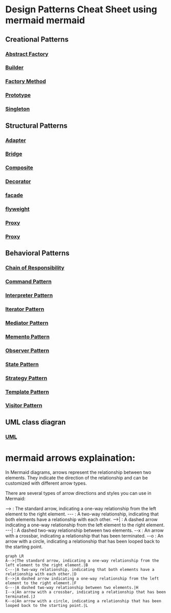 # Design Patterns Cheat Sheet using mermaid mermaid

## Creational Patterns

### [Abstract Factory](creational-patterns/abstract_factory.md)
### [Builder](creational-patterns/builder.md)
### [Factory Method](creational-patterns/factory_method.md)
### [Prototype](creational-patterns/prototype.md)
### [Singleton](creational-patterns/singleton.md)

## Structural Patterns

### [Adapter](structural-patterns/adapter.md)
### [Bridge](structural-patterns/bridge.md)
### [Composite](structural-patterns/composite.md)
### [Decorator](structural-patterns/decorator.md)
### [facade](structural-patterns/facade.md)
### [flyweight](structural-patterns/flyweight.md)
### [Proxy](structural-patterns/proxy.md)
### [Proxy](structural-patterns/proxy.md)

## Behavioral Patterns

### [Chain of Responsibility](behavioral_patterns/chain_of_responsibility.md)
### [Command Pattern](behavioral_patterns/command_pattern.md)
### [Interpreter Pattern](behavioral_patterns/interpreter_pattern.md)
### [Iterator Pattern](behavioral_patterns/iterator_pattern.md)
### [Mediator Pattern](behavioral_patterns/mediator_pattern.md)
### [Memento Pattern](behavioral_patterns/memento_pattern.md)
### [Observer Pattern](behavioral_patterns/observer_pattern.md)
### [State Pattern](behavioral_patterns/state_pattern.md)
### [Strategy Pattern](behavioral_patterns/strategy_pattern.md)
### [Template Pattern](behavioral_patterns/template_method_pattern.md)
### [Visitor Pattern](behavioral_patterns/visitor_pattern.md)

## UML class diagran

### [UML](uml-diagram/uml.md)

# mermaid arrows explaination:
In Mermaid diagrams, arrows represent the relationship between two elements. They indicate the direction of the relationship and can be customized with different arrow types.

There are several types of arrow directions and styles you can use in Mermaid:

--> : The standard arrow, indicating a one-way relationship from the left element to the right element.
--- : A two-way relationship, indicating that both elements have a relationship with each other.
-->| : A dashed arrow indicating a one-way relationship from the left element to the right element.
---| : A dashed two-way relationship between two elements.
--x : An arrow with a crossbar, indicating a relationship that has been terminated.
--o : An arrow with a circle, indicating a relationship that has been looped back to the starting point.

```mermaid
graph LR
A-->|The standard arrow, indicating a one-way relationship from the left element to the right element.|B
C---|A two-way relationship, indicating that both elements have a relationship with each other.|D
E-->|A dashed arrow indicating a one-way relationship from the left element to the right element.|F
G---|A dashed two-way relationship between two elements.|H
I--x|An arrow with a crossbar, indicating a relationship that has been terminated.|J
K--o|An arrow with a circle, indicating a relationship that has been looped back to the starting point.|L

```